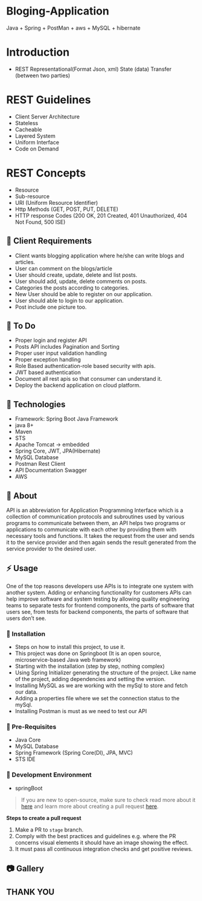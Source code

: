 # Bloging-Application
Java + Spring + PostMan + aws + MySQL + hibernate

# Introduction
- REST  Representational(Format Json, xml) State (data) Transfer (between two parties) 

# REST Guidelines
- Client Server Architecture
- Stateless
- Cacheable
- Layered System
- Uniform Interface
- Code on Demand

# REST Concepts
- Resource
- Sub-resource
- URI (Uniform Resource Identifier)
- Http Methods (GET, POST, PUT, DELETE)
- HTTP response Codes (200 OK, 201 Created, 401 Unauthorized, 404 Not Found, 500 ISE)


##  :beginner: Client Requirements
- Client wants blogging application where he/she can write blogs and articles.
- User can comment on the blogs/article
- User should create, update, delete and list posts.
- User should add, update, delete comments on posts.
- Categories the posts according to categories.
- New User should be able to register on our application.
- User should able to login to our application.
- Post include one picture too.


##  :beginner: To Do
- Proper login and register API
- Posts API includes Pagination and Sorting
- Proper user input validation handling
- Proper exception handling
- Role Based authentication-role based security with apis.
- JWT based authentication
- Document all rest apis so that consumer can understand it.
- Deploy the backend application on cloud platform.


##  :beginner: Technologies
- Framework: Spring Boot Java Framework
- java 8+
- Maven
- STS
- Apache Tomcat -> embedded
- Spring Core, JWT, JPA(Hibernate)
- MySQL Database
- Postman Rest Client
- API Documentation Swagger
- AWS

##  :beginner: About
API is an abbreviation for Application Programming Interface which is a collection of communication protocols and subroutines used by various programs to communicate between them, an API helps two programs or applications to communicate with each other by providing them with necessary tools and functions. It takes the request from the user and sends it to the service provider and then again sends the result generated from the service provider to the desired user.

## :zap: Usage
One of the top reasons developers use APIs is to integrate one system with another system.
Adding or enhancing functionality for customers
APIs can help improve software and system testing by allowing quality engineering teams to separate tests for frontend components, the parts of software that users see, from tests for backend components, the parts of software that users don’t see.

###  :electric_plug: Installation
- Steps on how to install this project, to use it.
- This project was done on Springboot (It is an open source, microservice-based Java web framework)
- Starting with the installation (step by step, nothing complex)
- Using Spring Initializer generating the structure of the project. Like name of the project, adding dependencies and setting the version.
- Installing MySQL as we are working with the mySql to store and fetch our data.
- Adding a properties file where we set the connection status to the mySql.
- Installing Postman is must as we need to test our API


### :notebook: Pre-Requisites
- Java Core
- MySQL Database
- Spring Framework (Spring Core(DI), JPA, MVC)
- STS IDE


###  :nut_and_bolt: Development Environment
- springBoot


 > If you are new to open-source, make sure to check read more about it [here](https://www.digitalocean.com/community/tutorial_series/an-introduction-to-open-source) and learn more about creating a pull request [here](https://www.digitalocean.com/community/tutorials/how-to-create-a-pull-request-on-github).



**Steps to create a pull request**

1. Make a PR to `stage` branch.
2. Comply with the best practices and guidelines e.g. where the PR concerns visual elements it should have an image showing the effect.
3. It must pass all continuous integration checks and get positive reviews.



##  :camera: Gallery


## THANK YOU

